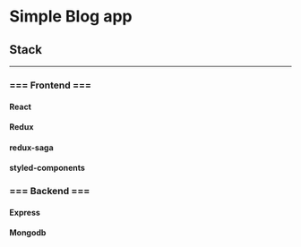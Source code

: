 # Simple Blog app

## Stack

***

### === Frontend ===

#### React

#### Redux

#### redux-saga

#### styled-components

### === Backend ===

#### Express

#### Mongodb
